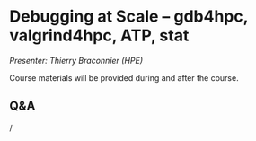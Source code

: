# Debugging at Scale – gdb4hpc, valgrind4hpc, ATP, stat

*Presenter: Thierry Braconnier (HPE)*

Course materials will be provided during and after the course.

<!--
-   Slides available on LUMI as:
    -   `/appl/local/training/4day-20231003/files/LUMI-4day-20231003-2_01_Debugging_at_Scale.pdf`
    -   `/project/project_465000644/slides/HPE/08_debugging_at_scale.pdf` (temporary, for the lifetime of the project)
-   Recording available on LUMI as:
    `/appl/local/training/4day-20231003/recordings/2_01_Debugging_at_Scale.mp4`

These materials can only be distributed to actual users of LUMI (active user account).
-->


## Q&A

/

